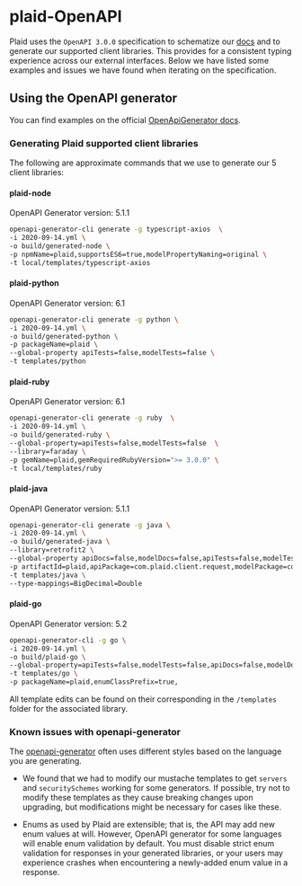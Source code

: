 # plaid-OpenAPI

Plaid uses the `OpenAPI 3.0.0` specification to schematize our [docs](https://plaid.com/docs) and to generate our supported client libraries. This provides for a consistent typing experience across our external interfaces. Below we have listed some examples and issues we have found when iterating on the specification.

## Using the OpenAPI generator

You can find examples on the official [OpenApiGenerator docs](https://github.com/OpenAPITools/openapi-generator#3---usage).

### Generating Plaid supported client libraries

The following are approximate commands that we use to generate our 5 client libraries:

#### plaid-node
OpenAPI Generator version: 5.1.1

```bash
openapi-generator-cli generate -g typescript-axios  \
-i 2020-09-14.yml \
-o build/generated-node \
-p npmName=plaid,supportsES6=true,modelPropertyNaming=original \
-t local/templates/typescript-axios
```

#### plaid-python
OpenAPI Generator version: 6.1

```bash
openapi-generator-cli generate -g python \
-i 2020-09-14.yml \
-o build/generated-python \
-p packageName=plaid \
--global-property apiTests=false,modelTests=false \
-t templates/python
```

#### plaid-ruby
OpenAPI Generator version: 6.1

```bash
openapi-generator-cli generate -g ruby  \
-i 2020-09-14.yml \
-o build/generated-ruby \
--global-property=apiTests=false,modelTests=false  \
--library=faraday \
-p gemName=plaid,gemRequiredRubyVersion=">= 3.0.0" \
-t local/templates/ruby

```

#### plaid-java
OpenAPI Generator version: 5.1.1

```bash
openapi-generator-cli generate -g java \
-i 2020-09-14.yml \
-o build/generated-java \
--library=retrofit2 \
--global-property apiDocs=false,modelDocs=false,apiTests=false,modelTests=false \
-p artifactId=plaid,apiPackage=com.plaid.client.request,modelPackage=com.plaid.client.model,dateLibrary=java8 \
-t templates/java \
--type-mappings=BigDecimal=Double
```

#### plaid-go
OpenAPI Generator version: 5.2

```bash
openapi-generator-cli -g go \
-i 2020-09-14.yml \
-o build/plaid-go \
--global-property=apiTests=false,modelTests=false,apiDocs=false,modelDocs=false \
-t templates/go \
-p packageName=plaid,enumClassPrefix=true,
```

All template edits can be found on their corresponding in the `/templates` folder for the associated library.

### Known issues with openapi-generator

The [openapi-generator](https://github.com/OpenAPITools/openapi-generator) often uses different styles based on the language you are generating.

- We found that we had to modify our mustache templates to get `servers` and `securitySchemes` working for some generators. If possible, try not to modify these templates as they cause breaking changes upon upgrading, but modifications might be necessary for cases like these.

- Enums as used by Plaid are extensible; that is, the API may add new enum values at will. However, OpenAPI generator for some languages will enable enum validation by default. You must disable strict enum validation for responses in your generated libraries, or your users may experience crashes when encountering a newly-added enum value in a response.
